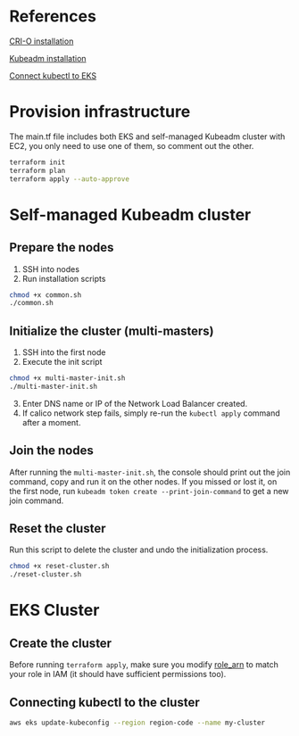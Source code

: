 References
====
[CRI-O installation](https://github.com/cri-o/packaging/blob/main/README.md)

[Kubeadm installation](https://kubernetes.io/docs/setup/production-environment/tools/kubeadm/install-kubeadm/)

[Connect kubectl to EKS](https://docs.aws.amazon.com/eks/latest/userguide/create-kubeconfig.html)

Provision infrastructure
====
The main.tf file includes both EKS and self-managed Kubeadm cluster with EC2, you only need to use one of them, so comment out the other.
```bash
terraform init
terraform plan
terraform apply --auto-approve
```

Self-managed Kubeadm cluster
====

## Prepare the nodes
1. SSH into nodes
2. Run installation scripts
```bash
chmod +x common.sh
./common.sh
```

## Initialize the cluster (multi-masters)
1. SSH into the first node
2. Execute the init script
```bash
chmod +x multi-master-init.sh
./multi-master-init.sh
```
3. Enter DNS name or IP of the Network Load Balancer created.
4. If calico network step fails, simply re-run the `kubectl apply` command after a moment.


## Join the nodes
After running the `multi-master-init.sh`, the console should print out the join command, copy and run it on the other nodes.
If you missed or lost it, on the first node, run `kubeadm token create --print-join-command` to get a new join command.

## Reset the cluster
Run this script to delete the cluster and undo the initialization process.
```bash
chmod +x reset-cluster.sh
./reset-cluster.sh
```

EKS Cluster
====
## Create the cluster
Before running `terraform apply`, make sure you modify [role_arn](infra\modules\eks\variables.tf) to match your role in IAM (it should have sufficient permissions too).

## Connecting kubectl to the cluster
```bash
aws eks update-kubeconfig --region region-code --name my-cluster
```
